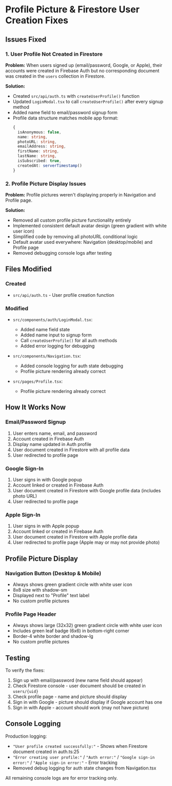 # Profile Picture & Firestore User Creation Fixes

## Issues Fixed

### 1. User Profile Not Created in Firestore
**Problem:** When users signed up (email/password, Google, or Apple), their accounts were created in Firebase Auth but no corresponding document was created in the `users` collection in Firestore.

**Solution:**
- Created `src/api/auth.ts` with `createUserProfile()` function
- Updated `LoginModal.tsx` to call `createUserProfile()` after every signup method
- Added name field to email/password signup form
- Profile data structure matches mobile app format:
  ```typescript
  {
    isAnonymous: false,
    name: string,
    photoURL: string,
    emailAddress: string,
    firstName: string,
    lastName: string,
    isSubscribed: true,
    createdAt: serverTimestamp()
  }
  ```

### 2. Profile Picture Display Issues
**Problem:** Profile pictures weren't displaying properly in Navigation and Profile page.

**Solution:**
- Removed all custom profile picture functionality entirely
- Implemented consistent default avatar design (green gradient with white user icon)
- Simplified code by removing all photoURL conditional logic
- Default avatar used everywhere: Navigation (desktop/mobile) and Profile page
- Removed debugging console logs after testing

## Files Modified

### Created
- `src/api/auth.ts` - User profile creation function

### Modified
- `src/components/auth/LoginModal.tsx`:
  - Added name field state
  - Added name input to signup form
  - Call `createUserProfile()` for all auth methods
  - Added error logging for debugging

- `src/components/Navigation.tsx`:
  - Added console logging for auth state debugging
  - Profile picture rendering already correct

- `src/pages/Profile.tsx`:
  - Profile picture rendering already correct

## How It Works Now

### Email/Password Signup
1. User enters name, email, and password
2. Account created in Firebase Auth
3. Display name updated in Auth profile
4. User document created in Firestore with all profile data
5. User redirected to profile page

### Google Sign-In
1. User signs in with Google popup
2. Account linked or created in Firebase Auth
3. User document created in Firestore with Google profile data (includes photo URL)
4. User redirected to profile page

### Apple Sign-In
1. User signs in with Apple popup
2. Account linked or created in Firebase Auth
3. User document created in Firestore with Apple profile data
4. User redirected to profile page (Apple may or may not provide photo)

## Profile Picture Display

### Navigation Button (Desktop & Mobile)
- Always shows green gradient circle with white user icon
- 8x8 size with shadow-sm
- Displayed next to "Profile" text label
- No custom profile pictures

### Profile Page Header
- Always shows large (32x32) green gradient circle with white user icon
- Includes green leaf badge (6x6) in bottom-right corner
- Border-4 white border and shadow-lg
- No custom profile pictures

## Testing

To verify the fixes:
1. Sign up with email/password (new name field should appear)
2. Check Firestore console - user document should be created in `users/{uid}`
3. Check profile page - name and picture should display
4. Sign in with Google - picture should display if Google account has one
5. Sign in with Apple - account should work (may not have picture)

## Console Logging

Production logging:
- `"User profile created successfully:"` - Shows when Firestore document created in auth.ts:25
- `"Error creating user profile:"` / `"Auth error:"` / `"Google sign-in error:"` / `"Apple sign-in error:"` - Error tracking
- Removed debug logging for auth state changes from Navigation.tsx

All remaining console logs are for error tracking only.
